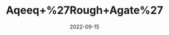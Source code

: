 ---
title: 'Aqeeq+%27Rough+Agate%27'
date: '2022-09-15' 
metatag: '' 
inventory: '0' 
draft: false 
# meta description 
shortDescripton: ''
description: 'Stone'
longdescription: ''
featured: True
# product Price
price: '100.0'
# Product Short Description
shortDescription: ''
productID: 'BB2EF85F-1A23-ED11-9968-005056B3A416'
type: 'products'
category: 'Stone' 
thumnailproduct: 'https://aminsaddiquidawakhana.eralive.net/images/products/BB2EF85F-1A23-ED11-9968-005056B3A4161.png' 
images:
  - image: 'images/products/BB2EF85F-1A23-ED11-9968-005056B3A4161.png'  
Variants:
---